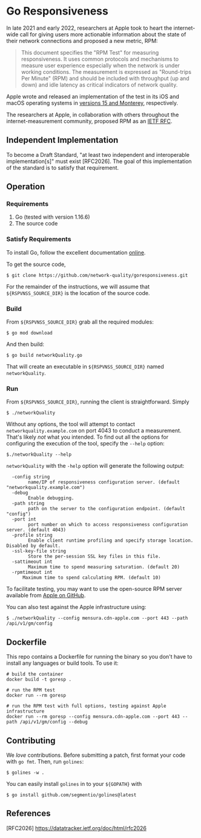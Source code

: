 # Go Responsiveness

In late 2021 and early 2022, researchers at Apple took to heart the internet-wide call for giving users more actionable information about the state of their network connections and proposed a new metric, RPM:

> This document specifies the "RPM Test" for measuring responsiveness. It uses common protocols and mechanisms to measure user experience especially when the network is under working conditions. The measurement is expressed as "Round-trips Per Minute" (RPM) and should be included with throughput (up and down) and idle latency as critical indicators of network quality.

Apple wrote and released an implementation of the test in its iOS and macOS operating systems in [versions 15 and Monterey](https://support.apple.com/en-gb/HT212313), respectively.

The researchers at Apple, in collaboration with others throughout the internet-measurement community, proposed RPM as an [IETF RFC](https://github.com/network-quality/draft-ietf-ippm-responsiveness/blob/master/draft-ietf-ippm-responsiveness.txt).

## Independent Implementation

To become a Draft Standard, "at least two independent and interoperable implementation[s]" must exist [RFC2026]. The goal of this implementation of the standard is to satisfy that requirement.

## Operation

### Requirements

1. Go (tested with version 1.16.6)
2. The source code

### Satisfy Requirements

To install Go, follow the excellent documentation [online](https://go.dev/doc/install).

To get the source code, 

```
$ git clone https://github.com/network-quality/goresponsiveness.git
```

For the remainder of the instructions, we will assume that `${RSPVNSS_SOURCE_DIR}` is the location of the source code.

### Build

From `${RSPVNSS_SOURCE_DIR}` grab all the required modules:
```
$ go mod download
```

And then build:
```
$ go build networkQuality.go
```

That will create an executable in `${RSPVNSS_SOURCE_DIR}` named `networkQuality`.

### Run

From `${RSPVNSS_SOURCE_DIR}`, running the client is straightforward. Simply 

```
$ ./networkQuality
```

Without any options, the tool will attempt to contact `networkquality.example.com` on port 4043 to conduct a measurement. That's likely *not* what you intended. To find out all the options for configuring the execution of the tool, specify the `--help` option:

```
$./networkQuality --help
```

`networkQuality` with the `-help` option will generate the following output:

```
  -config string
    	name/IP of responsiveness configuration server. (default "networkquality.example.com")
  -debug
    	Enable debugging.
  -path string
    	path on the server to the configuration endpoint. (default "config")
  -port int
    	port number on which to access responsiveness configuration server. (default 4043)
  -profile string
    	Enable client runtime profiling and specify storage location. Disabled by default.
  -ssl-key-file string
    	Store the per-session SSL key files in this file.
  -sattimeout int
    	Maximum time to spend measuring saturation. (default 20)
  -rpmtimeout int
      Maximum time to spend calculating RPM. (default 10)
```

To facilitate testing, you may want to use the open-source RPM server available from [Apple on GitHub](https://github.com/network-quality/server/tree/main/go).

You can also test against the Apple infrastructure using:

```
$ ./networkQuality --config mensura.cdn-apple.com --port 443 --path /api/v1/gm/config
```

## Dockerfile

This repo contains a Dockerfile for running the binary so you
don't have to install any languages or build tools.
To use it:

```
# build the container
docker build -t goresp .   

# run the RPM test
docker run --rm goresp     

# run the RPM test with full options, testing against Apple infrastructure
docker run --rm goresp --config mensura.cdn-apple.com --port 443 --path /api/v1/gm/config --debug
```

## Contributing

We *love* contributions. Before submitting a patch, first format your code with `go fmt`. Then, run `golines`:

```
$ golines -w .
```

You can easily install `golines` in to your `${GOPATH}` with

```
$ go install github.com/segmentio/golines@latest
```

## References

[RFC2026] https://datatracker.ietf.org/doc/html/rfc2026
